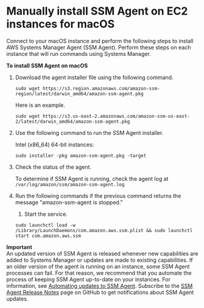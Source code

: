 # Manually install SSM Agent on EC2 instances for macOS<a name="sysman-manual-agent-install-macos2"></a>

Connect to your macOS instance and perform the following steps to install AWS Systems Manager Agent \(SSM Agent\)\. Perform these steps on each instance that will run commands using Systems Manager\.

**To install SSM Agent on macOS**

1. Download the agent installer file using the following command\.

   ```
   sudo wget https://s3.region.amazonaws.com/amazon-ssm-region/latest/darwin_amd64/amazon-ssm-agent.pkg
   ```

   Here is an example\.

   ```
   sudo wget https://s3.us-east-2.amazonaws.com/amazon-ssm-us-east-2/latest/darwin_amd64/amazon-ssm-agent.pkg
   ```

1. Use the following command to run the SSM Agent installer\. 

   Intel \(x86\_64\) 64\-bit instances:

   ```
   sudo installer -pkg amazon-ssm-agent.pkg -target 
   ```

1. Check the status of the agent\.

   To determine if SSM Agent is running, check the agent log at `/var/log/amazon/ssm/amazon-ssm-agent.log` 

1. Run the following commands if the previous command returns the message "amazon\-ssm\-agent is stopped\."

   1. Start the service\.

     ```
     sudo launchctl load -w /Library/LaunchDaemons/com.amazon.aws.ssm.plist && sudo launchctl start com.amazon.aws.ssm
     ```

**Important**  
An updated version of SSM Agent is released whenever new capabilities are added to Systems Manager or updates are made to existing capabilities\. If an older version of the agent is running on an instance, some SSM Agent processes can fail\. For that reason, we recommend that you automate the process of keeping SSM Agent up\-to\-date on your instances\. For information, see [Automating updates to SSM Agent](ssm-agent-automatic-updates.md)\. Subscribe to the [SSM Agent Release Notes](https://github.com/aws/amazon-ssm-agent/blob/mainline/RELEASENOTES.md) page on GitHub to get notifications about SSM Agent updates\.
